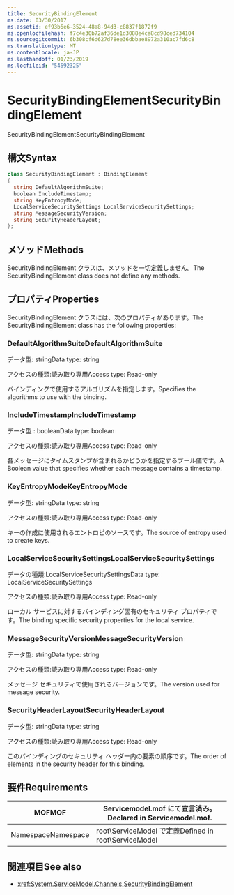 ```yaml
---
title: SecurityBindingElement
ms.date: 03/30/2017
ms.assetid: ef93b6e6-3524-48a8-94d3-c8837f1872f9
ms.openlocfilehash: f7c4e30b72af36de1d3088e4ca8cd98ced734104
ms.sourcegitcommit: 6b308cf6d627d78ee36dbbae8972a310ac7fd6c8
ms.translationtype: MT
ms.contentlocale: ja-JP
ms.lasthandoff: 01/23/2019
ms.locfileid: "54692325"
---
```

# <a name="securitybindingelement"></a><span data-ttu-id="eee99-102">SecurityBindingElement</span><span class="sxs-lookup"><span data-stu-id="eee99-102">SecurityBindingElement</span></span>
<span data-ttu-id="eee99-103">SecurityBindingElement</span><span class="sxs-lookup"><span data-stu-id="eee99-103">SecurityBindingElement</span></span>  
  
## <a name="syntax"></a><span data-ttu-id="eee99-104">構文</span><span class="sxs-lookup"><span data-stu-id="eee99-104">Syntax</span></span>  
  
```csharp
class SecurityBindingElement : BindingElement  
{  
  string DefaultAlgorithmSuite;  
  boolean IncludeTimestamp;  
  string KeyEntropyMode;  
  LocalServiceSecuritySettings LocalServiceSecuritySettings;  
  string MessageSecurityVersion;  
  string SecurityHeaderLayout;  
};  
```  
  
## <a name="methods"></a><span data-ttu-id="eee99-105">メソッド</span><span class="sxs-lookup"><span data-stu-id="eee99-105">Methods</span></span>  
 <span data-ttu-id="eee99-106">SecurityBindingElement クラスは、メソッドを一切定義しません。</span><span class="sxs-lookup"><span data-stu-id="eee99-106">The SecurityBindingElement class does not define any methods.</span></span>  
  
## <a name="properties"></a><span data-ttu-id="eee99-107">プロパティ</span><span class="sxs-lookup"><span data-stu-id="eee99-107">Properties</span></span>  
 <span data-ttu-id="eee99-108">SecurityBindingElement クラスには、次のプロパティがあります。</span><span class="sxs-lookup"><span data-stu-id="eee99-108">The SecurityBindingElement class has the following properties:</span></span>  
  
### <a name="defaultalgorithmsuite"></a><span data-ttu-id="eee99-109">DefaultAlgorithmSuite</span><span class="sxs-lookup"><span data-stu-id="eee99-109">DefaultAlgorithmSuite</span></span>  
 <span data-ttu-id="eee99-110">データ型: string</span><span class="sxs-lookup"><span data-stu-id="eee99-110">Data type: string</span></span>  
  
 <span data-ttu-id="eee99-111">アクセスの種類:読み取り専用</span><span class="sxs-lookup"><span data-stu-id="eee99-111">Access type: Read-only</span></span>  
  
 <span data-ttu-id="eee99-112">バインディングで使用するアルゴリズムを指定します。</span><span class="sxs-lookup"><span data-stu-id="eee99-112">Specifies the algorithms to use with the binding.</span></span>  
  
### <a name="includetimestamp"></a><span data-ttu-id="eee99-113">IncludeTimestamp</span><span class="sxs-lookup"><span data-stu-id="eee99-113">IncludeTimestamp</span></span>  
 <span data-ttu-id="eee99-114">データ型 : boolean</span><span class="sxs-lookup"><span data-stu-id="eee99-114">Data type: boolean</span></span>  
  
 <span data-ttu-id="eee99-115">アクセスの種類:読み取り専用</span><span class="sxs-lookup"><span data-stu-id="eee99-115">Access type: Read-only</span></span>  
  
 <span data-ttu-id="eee99-116">各メッセージにタイムスタンプが含まれるかどうかを指定するブール値です。</span><span class="sxs-lookup"><span data-stu-id="eee99-116">A Boolean value that specifies whether each message contains a timestamp.</span></span>  
  
### <a name="keyentropymode"></a><span data-ttu-id="eee99-117">KeyEntropyMode</span><span class="sxs-lookup"><span data-stu-id="eee99-117">KeyEntropyMode</span></span>  
 <span data-ttu-id="eee99-118">データ型: string</span><span class="sxs-lookup"><span data-stu-id="eee99-118">Data type: string</span></span>  
  
 <span data-ttu-id="eee99-119">アクセスの種類:読み取り専用</span><span class="sxs-lookup"><span data-stu-id="eee99-119">Access type: Read-only</span></span>  
  
 <span data-ttu-id="eee99-120">キーの作成に使用されるエントロピのソースです。</span><span class="sxs-lookup"><span data-stu-id="eee99-120">The source of entropy used to create keys.</span></span>  
  
### <a name="localservicesecuritysettings"></a><span data-ttu-id="eee99-121">LocalServiceSecuritySettings</span><span class="sxs-lookup"><span data-stu-id="eee99-121">LocalServiceSecuritySettings</span></span>  
 <span data-ttu-id="eee99-122">データの種類:LocalServiceSecuritySettings</span><span class="sxs-lookup"><span data-stu-id="eee99-122">Data type: LocalServiceSecuritySettings</span></span>  
  
 <span data-ttu-id="eee99-123">アクセスの種類:読み取り専用</span><span class="sxs-lookup"><span data-stu-id="eee99-123">Access type: Read-only</span></span>  
  
 <span data-ttu-id="eee99-124">ローカル サービスに対するバインディング固有のセキュリティ プロパティです。</span><span class="sxs-lookup"><span data-stu-id="eee99-124">The binding specific security properties for the local service.</span></span>  
  
### <a name="messagesecurityversion"></a><span data-ttu-id="eee99-125">MessageSecurityVersion</span><span class="sxs-lookup"><span data-stu-id="eee99-125">MessageSecurityVersion</span></span>  
 <span data-ttu-id="eee99-126">データ型: string</span><span class="sxs-lookup"><span data-stu-id="eee99-126">Data type: string</span></span>  
  
 <span data-ttu-id="eee99-127">アクセスの種類:読み取り専用</span><span class="sxs-lookup"><span data-stu-id="eee99-127">Access type: Read-only</span></span>  
  
 <span data-ttu-id="eee99-128">メッセージ セキュリティで使用されるバージョンです。</span><span class="sxs-lookup"><span data-stu-id="eee99-128">The version used for message security.</span></span>  
  
### <a name="securityheaderlayout"></a><span data-ttu-id="eee99-129">SecurityHeaderLayout</span><span class="sxs-lookup"><span data-stu-id="eee99-129">SecurityHeaderLayout</span></span>  
 <span data-ttu-id="eee99-130">データ型: string</span><span class="sxs-lookup"><span data-stu-id="eee99-130">Data type: string</span></span>  
  
 <span data-ttu-id="eee99-131">アクセスの種類:読み取り専用</span><span class="sxs-lookup"><span data-stu-id="eee99-131">Access type: Read-only</span></span>  
  
 <span data-ttu-id="eee99-132">このバインディングのセキュリティ ヘッダー内の要素の順序です。</span><span class="sxs-lookup"><span data-stu-id="eee99-132">The order of elements in the security header for this binding.</span></span>  
  
## <a name="requirements"></a><span data-ttu-id="eee99-133">要件</span><span class="sxs-lookup"><span data-stu-id="eee99-133">Requirements</span></span>  
  
|<span data-ttu-id="eee99-134">MOF</span><span class="sxs-lookup"><span data-stu-id="eee99-134">MOF</span></span>|<span data-ttu-id="eee99-135">Servicemodel.mof にて宣言済み。</span><span class="sxs-lookup"><span data-stu-id="eee99-135">Declared in Servicemodel.mof.</span></span>|  
|---------|-----------------------------------|  
|<span data-ttu-id="eee99-136">Namespace</span><span class="sxs-lookup"><span data-stu-id="eee99-136">Namespace</span></span>|<span data-ttu-id="eee99-137">root\ServiceModel で定義</span><span class="sxs-lookup"><span data-stu-id="eee99-137">Defined in root\ServiceModel</span></span>|  
  
## <a name="see-also"></a><span data-ttu-id="eee99-138">関連項目</span><span class="sxs-lookup"><span data-stu-id="eee99-138">See also</span></span>
- <xref:System.ServiceModel.Channels.SecurityBindingElement>
